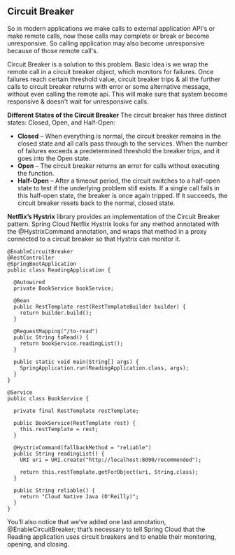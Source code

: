 ## Circuit Breaker

So in modern applications we make calls to external application API's or make remote calls, now those calls may complete or break or become
unresponsive. So calling application may also become unresponsive because of those remote call's.

Circuit Breaker is a solution to this problem. Basic idea is we wrap the remote call in a circuit breaker object, which monitors for failures.
Once failures reach certain threshold value, circuit breaker trips & all the further calls to circuit breaker returns with error or some
alternative message, without even calling the remote api. This will make sure that system become responsive & doesn't wait for unresponsive
calls.

**Different States of the Circuit Breaker**
The circuit breaker has three distinct states: Closed, Open, and Half-Open:
* **Closed** – When everything is normal, the circuit breaker remains in the closed state and all calls pass through to the services. When the 
number of failures exceeds a predetermined threshold the breaker trips, and it goes into the Open state.
* **Open** – The circuit breaker returns an error for calls without executing the function.
* **Half-Open** – After a timeout period, the circuit switches to a half-open state to test if the underlying problem still exists. 
If a single call fails in this half-open state, the breaker is once again tripped. If it succeeds, the circuit breaker resets back to the 
normal, closed state. 

**Netflix’s Hystrix** library provides an implementation of the Circuit Breaker pattern. Spring Cloud Netflix Hystrix looks for any 
method annotated with the @HystrixCommand annotation, and wraps that method in a proxy connected to a circuit breaker so that 
Hystrix can monitor it.

```
@EnableCircuitBreaker
@RestController
@SpringBootApplication
public class ReadingApplication {

  @Autowired
  private BookService bookService;

  @Bean
  public RestTemplate rest(RestTemplateBuilder builder) {
    return builder.build();
  }

  @RequestMapping("/to-read")
  public String toRead() {
    return bookService.readingList();
  }

  public static void main(String[] args) {
    SpringApplication.run(ReadingApplication.class, args);
  }
}

@Service
public class BookService {

  private final RestTemplate restTemplate;

  public BookService(RestTemplate rest) {
    this.restTemplate = rest;
  }

  @HystrixCommand(fallbackMethod = "reliable")
  public String readingList() {
    URI uri = URI.create("http://localhost:8090/recommended");

    return this.restTemplate.getForObject(uri, String.class);
  }

  public String reliable() {
    return "Cloud Native Java (O'Reilly)";
  }
}
```

You’ll also notice that we’ve added one last annotation, @EnableCircuitBreaker; that’s necessary to tell Spring Cloud that the 
Reading application uses circuit breakers and to enable their monitoring, opening, and closing.
